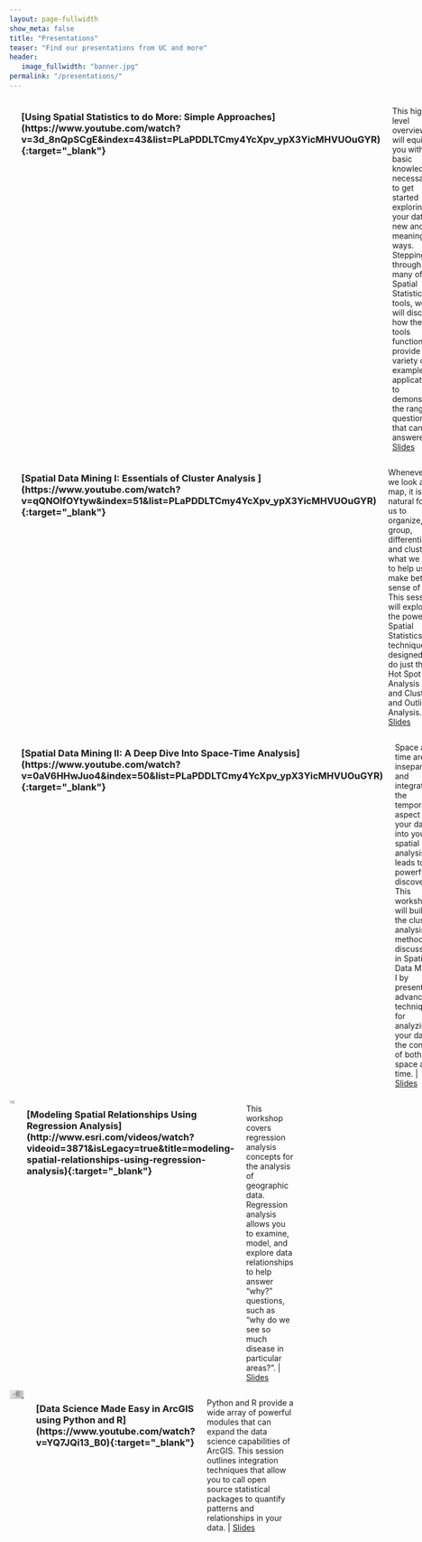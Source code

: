 ```yaml
---
layout: page-fullwidth
show_meta: false
title: "Presentations"
teaser: "Find our presentations from UC and more"
header:
   image_fullwidth: "banner.jpg"
permalink: "/presentations/"
---
```


<div id="overview_div" markdown="1" class="row">
<!-- ## Esri User Conference 2017 Presentations -->
<div class="small-12 large-6 columns" markdown="1" top="0">

<div align="center"><a href="https://www.youtube.com/watch?v=3d_8nQpSCgE&index=43&list=PLaPDDLTCmy4YcXpv_ypX3YicMHVUOuGYR" target="_blank"><img src="/images/simple-approach2-sm-play.png" alt="Introduction to Spatial Statistics, spatial distribution nearest neighbours and cluster analysis" class="inline" /></a></div>

<h3 markdown="1">[Using Spatial Statistics to do More: Simple Approaches](https://www.youtube.com/watch?v=3d_8nQpSCgE&index=43&list=PLaPDDLTCmy4YcXpv_ypX3YicMHVUOuGYR){:target="_blank"}</h3>

This high-level overview will equip you with the basic knowledge necessary to get started exploring your data in new and meaningful ways. Stepping through many of the Spatial Statistics tools, we will discuss how the tools function and provide a variety of example applications to demonstrate the range of questions that can be answered. | [Slides](https://esri.box.com/s/mkh8wqoisjsv04ftfch4agtske984q95)
</div>


<div class="small-12 large-6 columns" markdown="1" top="0">


<div align="center"><a href="https://www.youtube.com/watch?v=qQNOlfOYtyw&index=51&list=PLaPDDLTCmy4YcXpv_ypX3YicMHVUOuGYR" target="_blank"><img src="/images/essentials-cluster-sm2-play.png" alt="Using Spatial Statistics for data mining and cluster analysis" class="inline"/></a></div>

<h3 markdown="1">[Spatial Data Mining I: Essentials of Cluster Analysis
](https://www.youtube.com/watch?v=qQNOlfOYtyw&index=51&list=PLaPDDLTCmy4YcXpv_ypX3YicMHVUOuGYR){:target="_blank"}</h3>

Whenever we look at a map, it is natural for us to organize, group, differentiate, and cluster what we see to help us make better sense of it. This session will explore the powerful Spatial Statistics techniques designed to do just that: Hot Spot Analysis and Cluster and Outlier Analysis. | [Slides](https://esri.box.com/s/yvdmwwbgnxzo11fpv54knngxui3pjs5f)
</div>
</div>




<div id="overview_div" markdown="1" class="row">


<div class="small-12 large-6 columns" markdown="1" top="0">
<div align="center"><a href="https://www.youtube.com/watch?v=0aV6HHwJuo4&index=50&list=PLaPDDLTCmy4YcXpv_ypX3YicMHVUOuGYR" target="_blank"><img src="/images/cube-sm-play.png" alt="Space time pattern mining using the space time cube" class="inline"/></a></div>
<h3 markdown="1">[Spatial Data Mining II: A Deep Dive Into Space-Time Analysis](https://www.youtube.com/watch?v=0aV6HHwJuo4&index=50&list=PLaPDDLTCmy4YcXpv_ypX3YicMHVUOuGYR){:target="_blank"}</h3>

Space and time are inseparable, and integrating the temporal aspect of your data into your spatial analysis leads to powerful discoveries. This workshop will build on the cluster analysis methods discussed in Spatial Data Mining I by presenting advanced techniques for analyzing your data in the context of both space and time. | [Slides](https://esri.box.com/s/5a7ox8tmdj0ib46e0prolceuh0ydtfkm)
</div>



<div class="small-12 large-6 columns" markdown="1" top="0">
<div align="center"><a href="http://www.esri.com/videos/watch?videoid=3871&isLegacy=true&title=modeling-spatial-relationships-using-regression-analysis" target="_blank"><img src="/images/model-regression-banner-sm-play.png" alt="Model your data using regression analysis to discover relationships between variables" class="inline"/></a></div>
<h3 markdown="1">[Modeling Spatial Relationships Using Regression Analysis](http://www.esri.com/videos/watch?videoid=3871&isLegacy=true&title=modeling-spatial-relationships-using-regression-analysis){:target="_blank"}</h3>

This workshop covers regression analysis concepts for the analysis of geographic data. Regression analysis allows you to examine, model, and explore data relationships to help answer “why?” questions, such as “why do we see so much disease in particular areas?”. | [Slides](https://esri.box.com/s/3vhzjz7eiv5t6e1jbe17mdgsbs8j4wgd)
</div>

</div>

<div id="overview_div" markdown="1" class="row">
<div class="small-12 large-6 columns" markdown="1">

<div align="center"><a href="https://www.youtube.com/watch?v=YQ7JQi13_B0" target="_blank"><img src="/images/R_Pres_Small-play.png" alt="The R ArcGIS bridge combines visualziation ArcGIS Pro and analysis with R" class="inline"/></a></div>

<h3 markdown="1">[Data Science Made Easy in ArcGIS using Python and R](https://www.youtube.com/watch?v=YQ7JQi13_B0){:target="_blank"}</h3>

Python and R provide a wide array of powerful modules that can expand the data science capabilities of ArcGIS. This session outlines integration techniques that allow you to call open source statistical packages to quantify patterns and relationships in your data. | [Slides](https://esri.box.com/s/wz3aqctn69bord0cwmxfouoxtbc2gbyj)
</div>
</div>

